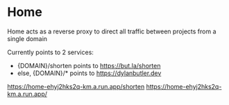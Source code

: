 # Home

Home acts as a reverse proxy to direct all traffic between projects from a single domain

Currently points to 2 services:
- {DOMAIN}/shorten points to https://but.la/shorten
- else, {DOMAIN}/* points to https://dylanbutler.dev

https://home-ehyj2hks2q-km.a.run.app/shorten
https://home-ehyj2hks2q-km.a.run.app/

